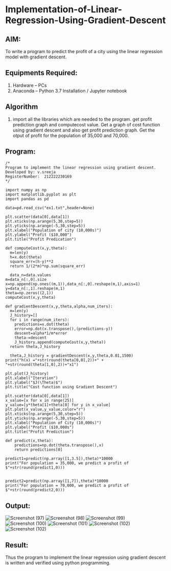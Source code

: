 # Implementation-of-Linear-Regression-Using-Gradient-Descent

## AIM:
To write a program to predict the profit of a city using the linear regression model with gradient descent.

## Equipments Required:
1. Hardware – PCs
2. Anaconda – Python 3.7 Installation / Jupyter notebook

## Algorithm
1. import all the libraries which are needed to the program.
    get profit prediction graph and computecost value.
    Get a graph of cost function using gradient descent and also get profit prediction graph.
    Get the otput of profit for the population of 35,000 and 70,000.

 

## Program:
```
/*
Program to implement the linear regression using gradient descent.
Developed by: v.sreeja
RegisterNumber:  212222230169
*/

import numpy as np
import matplotlib.pyplot as plt
import pandas as pd

data=pd.read_csv("ex1.txt",header=None)

plt.scatter(data[0],data[1])
plt.xticks(np.arange(5,30,step=5))
plt.yticks(np.arange(-5,30,step=5))
plt.xlabel("Population of city (10,000s)")
plt.ylabel("Profit ($10,000")
plt.title("Profit Predication")

def computeCost(x,y,theta):
  m=len(y)
  h=x.dot(theta)
  square_err=(h-y)**2
  return 1/(2*m)*np.sum(square_err)
  
  data_n=data.values
m=data_n[:,0].size
x=np.append(np.ones((m,1)),data_n[:,0].reshape(m,1),axis=1)
y=data_n[:,1].reshape(m,1)
theta=np.zeros((2,1))
computeCost(x,y,theta)

def gradientDescent(x,y,theta,alpha,num_iters):
  m=len(y)
  J_history=[]
  for i in range(num_iters):
    predictions=x.dot(theta)
    error=np.dot(x.transpose(),(predictions-y))
    descent=alpha*1/m*error
    theta-=descent
    J_history.append(computeCost(x,y,theta))
  return theta,J_history
  
  theta,J_history = gradientDescent(x,y,theta,0.01,1500)
print("h(x) ="+str(round(theta[0,0],2))+" + "+str(round(theta[1,0],2))+"x1")

plt.plot(J_history)
plt.xlabel("Iteration")
plt.ylabel("$J(\Theta)$")
plt.title("Cost function using Gradient Descent")

plt.scatter(data[0],data[1])
x_value=[x for x in range(25)]
y_value=[y*theta[1]+theta[0] for y in x_value]
plt.plot(x_value,y_value,color="r")
plt.xticks(np.arange(5,30,step=5))
plt.yticks(np.arange(-5,30,step=5))
plt.xlabel("Population of City (10,000s)")
plt.ylabel("Profit ($10,000s")
plt.title("Profit Prediction")

def predict(x,theta):
    predictions=np.dot(theta.transpose(),x)
    return predictions[0]
    
predict1=predict(np.array([1,3.5]),theta)*10000
print("For population = 35,000, we predict a profit of $"+str(round(predict1,0)))


predict2=predict(np.array([1,7]),theta)*10000
print("For population = 70,000, we predict a profit of $"+str(round(predict2,0)))

```

## Output:
![Screenshot (97)](https://user-images.githubusercontent.com/118344328/229812805-bf40dc37-dc4f-4a76-84b0-51da2a82f183.png)
![Screenshot (98)](https://user-images.githubusercontent.com/118344328/229812969-a51380ed-1d67-4d4d-9ab3-5c346c67bd90.png)
![Screenshot (99)](https://user-images.githubusercontent.com/118344328/229813109-fb8d981e-a1e6-4eb3-98ab-d433e0e3af00.png)
![Screenshot (100)](https://user-images.githubusercontent.com/118344328/229813490-974043fd-70f0-4ac1-9848-b1b1669b5f46.png)
![Screenshot (101)](https://user-images.githubusercontent.com/118344328/229813552-9daca927-8fc9-4915-9b08-11d760e23641.png)
![Screenshot (102)](https://user-images.githubusercontent.com/118344328/229813661-3b694d7c-7bd7-4b45-a64f-db23b453e9da.png)
![Screenshot (102)](https://user-images.githubusercontent.com/118344328/229813857-161bda7e-68f7-4b0b-9e2d-3a45e650270d.png)



## Result:
Thus the program to implement the linear regression using gradient descent is written and verified using python programming.
